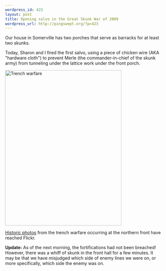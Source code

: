 ```yaml
--- 
wordpress_id: 423
layout: post
title: Opening salvo in the Great Skunk War of 2009
wordpress_url: http://pingswept.org/?p=423
---
```

Our house in Somerville has two porches that serve as barracks for at least two skunks.

Today, Sharon and I fired the first salvo, using a piece of chicken wire (AKA "hardware cloth") to prevent Merle (the commander-in-chief of the skunk army) from tunneling under the lattice work under the front porch.

<a href="http://www.flickr.com/photos/pingswept/3581679073/in/set-72157618971253051"><img alt="Trench warfare" src="http://farm4.static.flickr.com/3330/3581679073_8f87b62b31.jpg" title="Trench warfare" width="375" height="500" /></a>

[Historic photos][1] from the trench warfare occurring at the northern front have reached Flickr.

**Update:** As of the next morning, the fortifications had not been breached! However, there was a whiff of skunk in the front hall for a few minutes. It may be that we have misjudged which side of enemy lines we were on, or more specifically, which side the enemy was on.

[1]: http://www.flickr.com/photos/pingswept/sets/72157618971253051/
